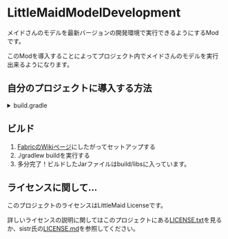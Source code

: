# LittleMaidModelDevelopment

メイドさんのモデルを最新バージョンの開発環境で実行できるようにするModです。

このModを導入することによってプロジェクト内でメイドさんのモデルを実行出来るようになります。

## 自分のプロジェクトに導入する方法
<details><summary>build.gradle</summary>

```gradle
loom {
    runs {
        client {
            property("lmmd.dev.classes", "${sourceSets.main.output.getClassesDirs().asPath}")
            property("lmmd.dev.resources", "${sourceSets.main.output.getResourcesDir().absolutePath}")
            //...
        }
    }
    //...
}

repositories {
    //...
    //jitpackを追加
    maven { url 'https://jitpack.io' }
}

dependencies {
    //...
    modImplementation("com.github.Yukkuritaku:LittleMaidModelDevelopment:使用したいバージョン") {
        transitive = false
    }
}
```
</details>

## ビルド
1. [FabricのWikiページ](https://fabricmc.net/wiki/ja:tutorial:setup)にしたがってセットアップする
2. ./gradlew buildを実行する
3. 多分完了！ビルドしたJarファイルはbuild/libsに入っています。

## ライセンスに関して...

このプロジェクトのライセンスはLittleMaid Licenseです。

詳しいライセンスの説明に関してはこのプロジェクトにある[LICENSE.txt](https://github.com/Yukkuritaku/LittleMaidModelDevelopment/blob/1.20/LICENSE.txt)を見るか、sistr氏の[LICENSE.md](https://github.com/SistrScarlet/LittleMaidModelLoader-Architectury/blob/1.19.3/LICENCE.md)を参照してください。